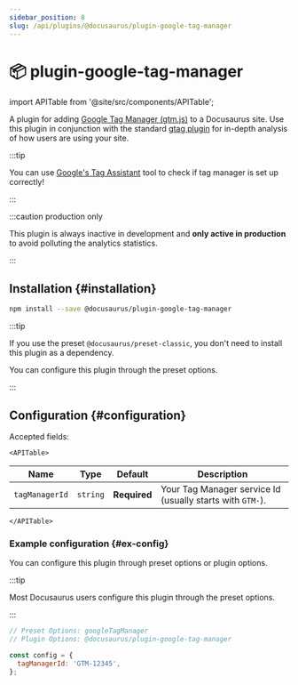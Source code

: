 ```yaml
---
sidebar_position: 8
slug: /api/plugins/@docusaurus/plugin-google-tag-manager
---
```


# 📦 plugin-google-tag-manager

import APITable from '@site/src/components/APITable';

A plugin for adding [Google Tag Manager (gtm.js)](https://developers.google.com/tag-platform/tag-manager) to a Docusaurus site. Use this plugin in conjunction with the standard [gtag plugin](./plugin-google-gtag.md) for in-depth analysis of how users are using your site.

:::tip

You can use [Google's Tag Assistant](https://tagassistant.google.com/) tool to check if tag manager is set up correctly!

:::

:::caution production only

This plugin is always inactive in development and **only active in production** to avoid polluting the analytics statistics.

:::

## Installation {#installation}

```bash npm2yarn
npm install --save @docusaurus/plugin-google-tag-manager
```

:::tip

If you use the preset `@docusaurus/preset-classic`, you don't need to install this plugin as a dependency.

You can configure this plugin through the preset options.

:::

## Configuration {#configuration}

Accepted fields:

```mdx-code-block
<APITable>
```

| Name | Type | Default | Description |
| --- | --- | --- | --- |
| `tagManagerId` | `string` | **Required** | Your Tag Manager service Id (usually starts with `GTM-`). |

```mdx-code-block
</APITable>
```

### Example configuration {#ex-config}

You can configure this plugin through preset options or plugin options.

:::tip

Most Docusaurus users configure this plugin through the preset options.

:::

```js config-tabs
// Preset Options: googleTagManager
// Plugin Options: @docusaurus/plugin-google-tag-manager

const config = {
  tagManagerId: 'GTM-12345',
};
```
